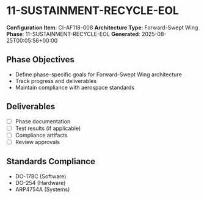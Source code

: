# 11-SUSTAINMENT-RECYCLE-EOL

**Configuration Item**: CI-AF118-008
**Architecture Type**: Forward-Swept Wing
**Phase**: 11-SUSTAINMENT-RECYCLE-EOL
**Generated**: 2025-08-25T00:05:56+00:00

## Phase Objectives
- Define phase-specific goals for Forward-Swept Wing architecture
- Track progress and deliverables
- Maintain compliance with aerospace standards

## Deliverables
- [ ] Phase documentation
- [ ] Test results (if applicable)
- [ ] Compliance artifacts
- [ ] Review approvals

## Standards Compliance
- DO-178C (Software)
- DO-254 (Hardware)
- ARP4754A (Systems)
